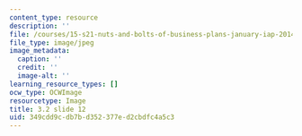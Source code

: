 ```yaml
---
content_type: resource
description: ''
file: /courses/15-s21-nuts-and-bolts-of-business-plans-january-iap-2014/349cdd9cdb7bd352377ed2cbdfc4a5c3_Slide12.JPG
file_type: image/jpeg
image_metadata:
  caption: ''
  credit: ''
  image-alt: ''
learning_resource_types: []
ocw_type: OCWImage
resourcetype: Image
title: 3.2 slide 12
uid: 349cdd9c-db7b-d352-377e-d2cbdfc4a5c3
---
```

